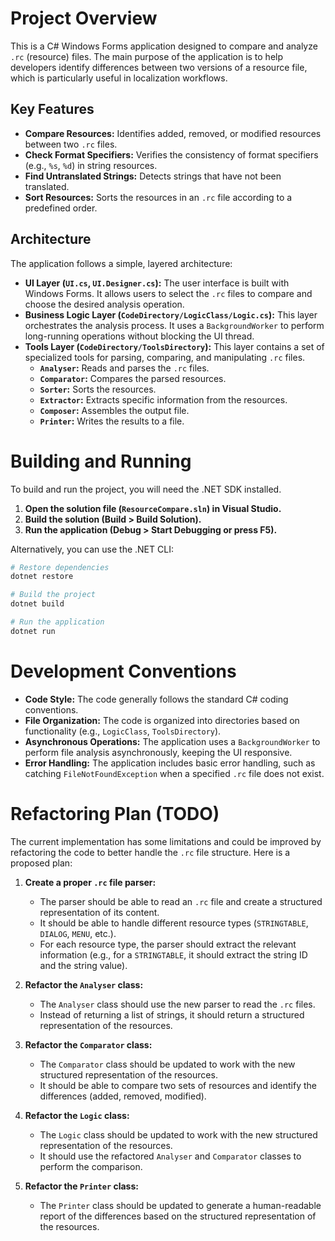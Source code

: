 # Project Overview

This is a C# Windows Forms application designed to compare and analyze `.rc` (resource) files. The main purpose of the application is to help developers identify differences between two versions of a resource file, which is particularly useful in localization workflows.

## Key Features

*   **Compare Resources:** Identifies added, removed, or modified resources between two `.rc` files.
*   **Check Format Specifiers:** Verifies the consistency of format specifiers (e.g., `%s`, `%d`) in string resources.
*   **Find Untranslated Strings:** Detects strings that have not been translated.
*   **Sort Resources:** Sorts the resources in an `.rc` file according to a predefined order.

## Architecture

The application follows a simple, layered architecture:

*   **UI Layer (`UI.cs`, `UI.Designer.cs`):** The user interface is built with Windows Forms. It allows users to select the `.rc` files to compare and choose the desired analysis operation.
*   **Business Logic Layer (`CodeDirectory/LogicClass/Logic.cs`):** This layer orchestrates the analysis process. It uses a `BackgroundWorker` to perform long-running operations without blocking the UI thread.
*   **Tools Layer (`CodeDirectory/ToolsDirectory`):** This layer contains a set of specialized tools for parsing, comparing, and manipulating `.rc` files.
    *   **`Analyser`:** Reads and parses the `.rc` files.
    *   **`Comparator`:** Compares the parsed resources.
    *   **`Sorter`:** Sorts the resources.
    *   **`Extractor`:** Extracts specific information from the resources.
    *   **`Composer`:** Assembles the output file.
    *   **`Printer`:** Writes the results to a file.

# Building and Running

To build and run the project, you will need the .NET SDK installed.

1.  **Open the solution file (`ResourceCompare.sln`) in Visual Studio.**
2.  **Build the solution (Build > Build Solution).**
3.  **Run the application (Debug > Start Debugging or press F5).**

Alternatively, you can use the .NET CLI:

```bash
# Restore dependencies
dotnet restore

# Build the project
dotnet build

# Run the application
dotnet run
```

# Development Conventions

*   **Code Style:** The code generally follows the standard C# coding conventions.
*   **File Organization:** The code is organized into directories based on functionality (e.g., `LogicClass`, `ToolsDirectory`).
*   **Asynchronous Operations:** The application uses a `BackgroundWorker` to perform file analysis asynchronously, keeping the UI responsive.
*   **Error Handling:** The application includes basic error handling, such as catching `FileNotFoundException` when a specified `.rc` file does not exist.

# Refactoring Plan (TODO)

The current implementation has some limitations and could be improved by refactoring the code to better handle the `.rc` file structure. Here is a proposed plan:

1.  **Create a proper `.rc` file parser:**
    *   The parser should be able to read an `.rc` file and create a structured representation of its content.
    *   It should be able to handle different resource types (`STRINGTABLE`, `DIALOG`, `MENU`, etc.).
    *   For each resource type, the parser should extract the relevant information (e.g., for a `STRINGTABLE`, it should extract the string ID and the string value).

2.  **Refactor the `Analyser` class:**
    *   The `Analyser` class should use the new parser to read the `.rc` files.
    *   Instead of returning a list of strings, it should return a structured representation of the resources.

3.  **Refactor the `Comparator` class:**
    *   The `Comparator` class should be updated to work with the new structured representation of the resources.
    *   It should be able to compare two sets of resources and identify the differences (added, removed, modified).

4.  **Refactor the `Logic` class:**
    *   The `Logic` class should be updated to work with the new structured representation of the resources.
    *   It should use the refactored `Analyser` and `Comparator` classes to perform the comparison.

5.  **Refactor the `Printer` class:**
    *   The `Printer` class should be updated to generate a human-readable report of the differences based on the structured representation of the resources.